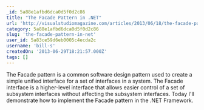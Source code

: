 ```yaml
---
_id: 5a88e1afbd6dca0d5f0d2c86
title: "The Facade Pattern in .NET"
url: 'http://visualstudiomagazine.com/articles/2013/06/18/the-facade-pattern-in-net.aspx'
category: 5a88e1afbd6dca0d5f0d2c86
slug: 'the-facade-pattern-in-net'
user_id: 5a83ce59d6eb0005c4ecda2c
username: 'bill-s'
createdOn: '2013-06-29T18:21:57.000Z'
tags: []
---
```


The Facade pattern is a common software design pattern used to create a simple unified interface for a set of interfaces in a system. The Facade interface is a higher-level interface that allows easier control of a set of subsystem interfaces without affecting the subsystem interfaces. Today I'll demonstrate how to implement the Facade pattern in the .NET Framework.

